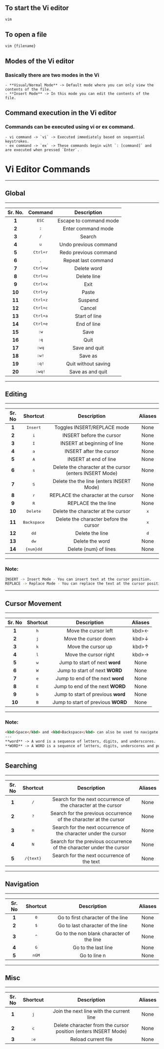 <!-- [] Language: markdown
[] Path: vi.md
[] Title: **Vi Editor Cheat Sheet**
[] Tags: vi, editor, vim, vi-editor
[] Date: 07-01-2022
[] Type: cheat-sheet
[] Category: cheat-sheets
[] Visibility: public 
 -->
## To start the **Vi editor**
```bash
vim
```

## To open a file
```bash
vim {filename}
```

## Modes of the **Vi editor**
### Basically there are two modes in the **Vi**
    - **Visual/Normal Mode** -> Default mode where you can only view the contents of the file.
    - **Insert Mode** -> In this mode you can edit the contents of the file.

## Command execution in the **Vi editor**
### Commands can be executed using vi or ex command.
    - vi command -> `vi` -> Executed immediately based on sequential keystrokes.
    - ex command -> `ex` -> These commands begin wiht `: [command]` and are executed when pressed `Enter`.

# Vi Editor Commands
---
## Global
---
| **Sr. No.** | **Command** | **Description** |
| :---------: | :---------: | :-------------: |
| **1** | <kbd>ESC</kbd> | Escape to command mode |
| **2** | <kbd>:</kbd> | Enter command mode |
| **3** | <kbd>/</kbd> | Search |
| **4** | <kbd>u</kbd> | Undo previous command |
| **5** | <kbd>Ctrl+r</kbd> | Redo previous command |
| **6** | <lbd>.</kbd> | Repeat last command |
| **7** | <kbd>Ctrl+w</kbd> | Delete word |
| **8** | <kbd>Ctrl+u</kbd> | Delete line |
| **9** | <kbd>Ctrl+x</kbd> | Exit |
| **10** | <kbd>Ctrl+y</kbd> | Paste |
| **11** | <kbd>Ctrl+z</kbd> | Suspend |
| **12** | <kbd>Ctrl+c</kbd> | Cancel |
| **13** | <kbd>Ctrl+a</kbd> | Start of line |
| **14** | <kbd>Ctrl+e</kbd> | End of line |
| **15** | <kbd>:w</kbd> | Save |
| **16** | <kbd>:q</kbd> | Quit |
| **17** | <kbd>:wq</kbd> | Save and quit |
| **18** | <kbd>:w!</kbd> | Save as |
| **19** | <kbd>:q!</kbd> | Quit without saving |
| **20** | <kbd>:wq!</kbd> | Save as and quit |
---

## Editing
---
| **Sr. No** | **Shortcut** | **Description** | **Aliases** |
| :--------: | :-------: | :-------------------------: | :-------: |
| **1** | <kbd>Insert</kbd> | Toggles INSERT/REPLACE mode | None |
| **2** | <kbd>i</kbd> |  INSERT before the cursor | None |
| **3** | <kbd>I</kbd> | INSERT at beginning of line | None |
| **4** | <kbd>a</kbd> | INSERT after the cursor | None |
| **5** | <kbd>A</kbd> | INSERT at end of line | None |
| **6** | <kbd>s</kbd> | Delete the character at the cursor (enters INSERT Mode) | None |
| **7** | <kbd>S</kbd> | Delete the the line (enters INSERT Mode) | None |
| **8** | <kbd>r</kbd> | REPLACE the character at the cursor | None |
| **9** | <kbd>R</kbd> | REPLACE the the line | None |
| **10** | <kbd>Delete</kbd> | Delete the character at the cursor | <kbd>x</kbd> |
| **11** | <kbd>Backspace</kbd> | Delete the character before the cursor | <kbd>x</kbd> |
| **12** | <kbd>dd</kbd> | Delete the line | <kbd>d</kbd> |
| **13** | <kbd>dw</kbd> | Delete the word | None |
| **14** | <kbd>{num}dd</kbd> | Delete {num} of lines | None |
---

### Note:
```bash
INSERT -> Insert Mode - You can insert text at the cursor position.
REPLACE -> Replace Mode - You can replace the text at the cursor position.
```
---
## Cursor Movement
---
| **Sr. No** | **Shortcut** | **Description** | **Aliases** |
| :--------: | :-------: | :-------------------------: | :-------: |
| **1** | <kbd>h</kbd> | Move the cursor left | kbd>&leftarrow;</kbd> |
| **2** | <kbd>j</kbd> | Move the cursor down | kbd>&downarrow;</kbd> |
| **3** | <kbd>k</kbd> | Move the cursor up | kbd>&uparrow;</kbd> |
| **4** | <kbd>l</kbd> | Move the cursor right | kbd>&rightarrow;</kbd> |
| **5** | <kbd>w</kbd> | Jump to start of next **word** | None |
| **6** | <kbd>W</kbd> | Jump to start of next **WORD** | None |
| **7** | <kbd>e</kbd> | Jump to end of the next **word** | None |
| **8** | <kbd>E</kbd> | Jump to end of the next **WORD** | None |
| **9** | <kbd>b</kbd> | Jump to start of previous **word** | None |
| **10** | <kbd>B</kbd> | Jump to start of previous **WORD** | None |
---

### Note:
```md
<kbd>Space</kbd> and <kbd>Backspace</kbd> can also be used to navigate left and right in command mode.
---
**word** -> A word is a sequence of letters, digits, and underscores.
**WORD** -> A WORD is a sequence of letters, digits, underscores and punctuation.
```
---

## Searching
---
| **Sr. No** | **Shortcut** | **Description** | **Aliases** |
| :--------: | :-------: | :-------------------------: | :-------: |
| **1** | <kbd>/</kbd> | Search for the next occurrence of the character at the cursor | None |
| **2** | <kbd>?</kbd> | Search for the previous occurrence of the character at the cursor | None |
| **3** | <kbd>n</kbd> | Search for the next occurrence of the character under the cursor | None |
| **4** | <kbd>N</kbd> | Search for the previous occurrence of the character under the cursor | None |
| **5** | <kbd>/{text}</kbd> | Search for the next occurrence of the text | None |
---

## Navigation
---
| **Sr. No** | **Shortcut** | **Description** | **Aliases** |
| :--------: | :-------: | :-------------------------: | :-------: |
| **1** | <kbd>0</kbd> | Go to first character of the line | None |
| **2** | <kbd>$</kbd> | Go to last character of the line | None |
| **3** | <kbd>^</kbd> | Go to the non blank character of the line | None |
| **4** | <kbd>G</kbd> | Go to the last line | None |
| **5** | <kbd>n</kbd><kbd>GM</kbd> | Go to line n | None |
---

## Misc
---
| **Sr. No** | **Shortcut** | **Description** | **Aliases** |
| :--------: | :-------: | :-------------------------: | :-------: |
| **1** | <kbd>j</kbd> | Join the next line with the current line | None |
| **2** | <kbd>c</kbd> | Delete character from the cursor position (enters INSERT Mode) | None |
| **3** | <kbd>:e</kbd> | Reload current file | None |
